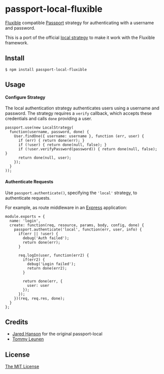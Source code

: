 # passport-local-fluxible

[Fluxible](http://fluxible.io/) compatible [Passport](http://passportjs.org/)
strategy for authenticating with a username and password.

This is a port of the official [local strategy](https://github.com/jaredhanson/passport-local) to make it work with the Fluxible framework.

## Install

    $ npm install passport-local-fluxible

## Usage

#### Configure Strategy

The local authentication strategy authenticates users using a username and
password.  The strategy requires a `verify` callback, which accepts these
credentials and calls `done` providing a user.

    passport.use(new LocalStrategy(
      function(username, password, done) {
        User.findOne({ username: username }, function (err, user) {
          if (err) { return done(err); }
          if (!user) { return done(null, false); }
          if (!user.verifyPassword(password)) { return done(null, false); }
          return done(null, user);
        });
      }
    ));

#### Authenticate Requests

Use `passport.authenticate()`, specifying the `'local'` strategy, to
authenticate requests.

For example, as route middleware in an [Express](http://expressjs.com/)
application:

    module.exports = {
      name: 'login',
      create: function(req, resource, params, body, config, done) {
        passport.authenticate('local', function(err, user, info) {
          if(err || !user) {
            debug('Auth failed');
            return done(err);
          }

          req.logIn(user, function(err2) {
            if(err2) {
              debug('Login failed');
              return done(err2);
            }

            return done(err, {
              user: user
            });
          });
        })(req, req.res, done);
      }
    };

## Credits

  - [Jared Hanson](http://github.com/jaredhanson) for the original passport-local
  - [Tommy Leunen](http://github.com/tleunen)

## License

[The MIT License](http://opensource.org/licenses/MIT)